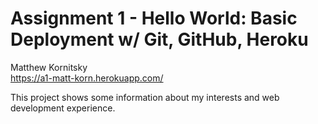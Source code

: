 Assignment 1 - Hello World: Basic Deployment w/ Git, GitHub, Heroku  
===

Matthew Kornitsky  
https://a1-matt-korn.herokuapp.com/

This project shows some information about my interests and web development experience.



